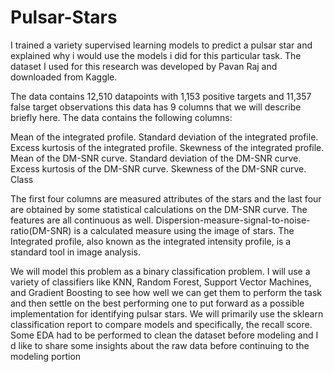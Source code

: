 # Pulsar-Stars
I trained a variety supervised learning models to predict a pulsar star and explained why i would use the models i did for this particular task.
The dataset I used for this research was developed by Pavan Raj and downloaded from Kaggle.

The data contains 12,510 datapoints with 1,153 positive targets and 11,357 false target observations
 this data has 9 columns that we will describe briefly here. The data contains the following columns:
 
Mean of the integrated profile.
Standard deviation of the integrated profile.
Excess kurtosis of the integrated profile.
Skewness of the integrated profile.
Mean of the DM-SNR curve.
Standard deviation of the DM-SNR curve.
Excess kurtosis of the DM-SNR curve.
 Skewness of the DM-SNR curve.
Class

The first four columns are measured attributes of the stars and the last four are obtained by some statistical calculations on the DM-SNR curve. The features are all continuous as well. Dispersion-measure-signal-to-noise-ratio(DM-SNR) is a calculated measure using the image of stars. The Integrated profile, also known as the integrated intensity profile, is a standard tool in image analysis. 

We will model this problem as a binary classification problem. I will use a variety of classifiers like KNN, Random Forest, Support Vector Machines, and Gradient Boosting to see how well we can get them to perform the task and then settle on the best performing one to put forward as a possible implementation for identifying pulsar stars. We will primarily use the sklearn classification report to compare models and specifically, the recall score. 
Some EDA had to be performed to clean the dataset before modeling and I d like to share some insights about the raw data before continuing to the modeling portion 
